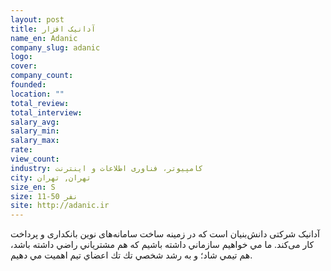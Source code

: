 ```yaml
---
layout: post
title: آدانیک افزار
name_en: Adanic
company_slug: adanic
logo: 
cover: 
company_count:
founded:
location: ""
total_review: 
total_interview: 
salary_avg: 
salary_min: 
salary_max: 
rate: 
view_count: 
industry: کامپیوتر، فناوری اطلاعات و اینترنت
city: تهران, تهران
size_en: S
size: 11-50 نفر
site: http://adanic.ir
---
```


آدانیک شرکتی دانش‌بنیان است که در زمینه ساخت سامانه‌های نوین بانکداری و پرداخت کار می‌کند.  ما مي خواهيم سازماني داشته باشیم كه هم مشترياني راضي داشته باشد، هم تيمي شاد؛ و به رشد شخصي تك تك اعضاي تيم اهميت مي دهیم.
